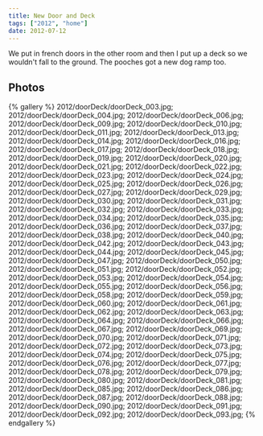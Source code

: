```yaml
---
title: New Door and Deck
tags: ["2012", "home"]
date: 2012-07-12
---
```

We put in french doors in the other room and then I put up a deck so we wouldn't fall to the ground.  The pooches got a new dog ramp too.
<br>

<h2>Photos</h2>
{% gallery %} 
2012/doorDeck/doorDeck_003.jpg;
2012/doorDeck/doorDeck_004.jpg;
2012/doorDeck/doorDeck_006.jpg;
2012/doorDeck/doorDeck_009.jpg;
2012/doorDeck/doorDeck_010.jpg;
2012/doorDeck/doorDeck_011.jpg;
2012/doorDeck/doorDeck_013.jpg;
2012/doorDeck/doorDeck_014.jpg;
2012/doorDeck/doorDeck_016.jpg;
2012/doorDeck/doorDeck_017.jpg;
2012/doorDeck/doorDeck_018.jpg;
2012/doorDeck/doorDeck_019.jpg;
2012/doorDeck/doorDeck_020.jpg;
2012/doorDeck/doorDeck_021.jpg;
2012/doorDeck/doorDeck_022.jpg;
2012/doorDeck/doorDeck_023.jpg;
2012/doorDeck/doorDeck_024.jpg;
2012/doorDeck/doorDeck_025.jpg;
2012/doorDeck/doorDeck_026.jpg;
2012/doorDeck/doorDeck_027.jpg;
2012/doorDeck/doorDeck_029.jpg;
2012/doorDeck/doorDeck_030.jpg;
2012/doorDeck/doorDeck_031.jpg;
2012/doorDeck/doorDeck_032.jpg;
2012/doorDeck/doorDeck_033.jpg;
2012/doorDeck/doorDeck_034.jpg;
2012/doorDeck/doorDeck_035.jpg;
2012/doorDeck/doorDeck_036.jpg;
2012/doorDeck/doorDeck_037.jpg;
2012/doorDeck/doorDeck_038.jpg;
2012/doorDeck/doorDeck_040.jpg;
2012/doorDeck/doorDeck_042.jpg;
2012/doorDeck/doorDeck_043.jpg;
2012/doorDeck/doorDeck_044.jpg;
2012/doorDeck/doorDeck_045.jpg;
2012/doorDeck/doorDeck_047.jpg;
2012/doorDeck/doorDeck_050.jpg;
2012/doorDeck/doorDeck_051.jpg;
2012/doorDeck/doorDeck_052.jpg;
2012/doorDeck/doorDeck_053.jpg;
2012/doorDeck/doorDeck_054.jpg;
2012/doorDeck/doorDeck_055.jpg;
2012/doorDeck/doorDeck_056.jpg;
2012/doorDeck/doorDeck_058.jpg;
2012/doorDeck/doorDeck_059.jpg;
2012/doorDeck/doorDeck_060.jpg;
2012/doorDeck/doorDeck_061.jpg;
2012/doorDeck/doorDeck_062.jpg;
2012/doorDeck/doorDeck_063.jpg;
2012/doorDeck/doorDeck_064.jpg;
2012/doorDeck/doorDeck_066.jpg;
2012/doorDeck/doorDeck_067.jpg;
2012/doorDeck/doorDeck_069.jpg;
2012/doorDeck/doorDeck_070.jpg;
2012/doorDeck/doorDeck_071.jpg;
2012/doorDeck/doorDeck_072.jpg;
2012/doorDeck/doorDeck_073.jpg;
2012/doorDeck/doorDeck_074.jpg;
2012/doorDeck/doorDeck_075.jpg;
2012/doorDeck/doorDeck_076.jpg;
2012/doorDeck/doorDeck_077.jpg;
2012/doorDeck/doorDeck_078.jpg;
2012/doorDeck/doorDeck_079.jpg;
2012/doorDeck/doorDeck_080.jpg;
2012/doorDeck/doorDeck_081.jpg;
2012/doorDeck/doorDeck_085.jpg;
2012/doorDeck/doorDeck_086.jpg;
2012/doorDeck/doorDeck_087.jpg;
2012/doorDeck/doorDeck_088.jpg;
2012/doorDeck/doorDeck_090.jpg;
2012/doorDeck/doorDeck_091.jpg;
2012/doorDeck/doorDeck_092.jpg;
2012/doorDeck/doorDeck_093.jpg;
{% endgallery %}
